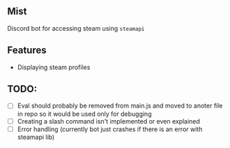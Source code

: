 ## Mist
Discord bot for accessing steam using `steamapi`

## Features
- Displaying steam profiles


## TODO:
- [ ] Eval should probably be removed from main.js and moved to anoter file in repo so it would be used only for debugging
- [ ] Creating a slash command isn't implemented or even explained
- [ ] Error handling (currently bot just crashes if there is an error with steamapi lib)